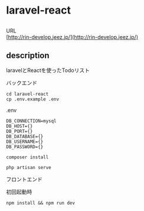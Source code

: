 # laravel-react
##
URL  
[http://rin-develop.jeez.jp/](http://rin-develop.jeez.jp/)
## description

laravelとReactを使ったTodoリスト


バックエンド

```
cd laravel-react
cp .env.example .env
```

.env
```
DB_CONNECTION=mysql
DB_HOST={}
DB_PORT={}
DB_DATABASE={}
DB_USERNAME={}    
DB_PASSWORD={}
```

```
composer install
```

```
php artisan serve
```

フロントエンド

初回起動時
```
npm install && npm run dev
```



